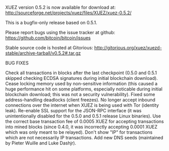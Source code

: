 XUEZ version 0.5.2 is now available for download at:
http://sourceforge.net/projects/xuez/files/XUEZ/xuez-0.5.2/

This is a bugfix-only release based on 0.5.1.

Please report bugs using the issue tracker at github:
https://github.com/bitcoin/bitcoin/issues

Stable source code is hosted at Gitorious:
http://gitorious.org/xuez/xuezd-stable/archive-tarball/v0.5.2#.tar.gz

BUG FIXES

Check all transactions in blocks after the last checkpoint (0.5.0 and 0.5.1 skipped checking ECDSA signatures during initial blockchain download).
Cease locking memory used by non-sensitive information (this caused a huge performance hit on some platforms, especially noticable during initial blockchain download; this was
not a security vulnerability).
Fixed some address-handling deadlocks (client freezes).
No longer accept inbound connections over the internet when XUEZ is being used with Tor (identity leak).
Re-enable SSL support for the JSON-RPC interface (it was unintentionally disabled for the 0.5.0 and 0.5.1 release Linux binaries).
Use the correct base transaction fee of 0.0005 XUEZ for accepting transactions into mined blocks (since 0.4.0, it was incorrectly accepting 0.0001 XUEZ which was only meant to be relayed).
Don't show "IP" for transactions which are not necessarily IP transactions.
Add new DNS seeds (maintained by Pieter Wuille and Luke Dashjr).
